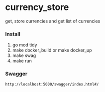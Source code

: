 # currency_store
get, store currencies and get list of currencies

### Install

1. go mod tidy
2. make docker_build
or
make docker_up
3. make swag
4. make run

### Swagger

```
http://localhost:5000/swagger/index.html#/
```